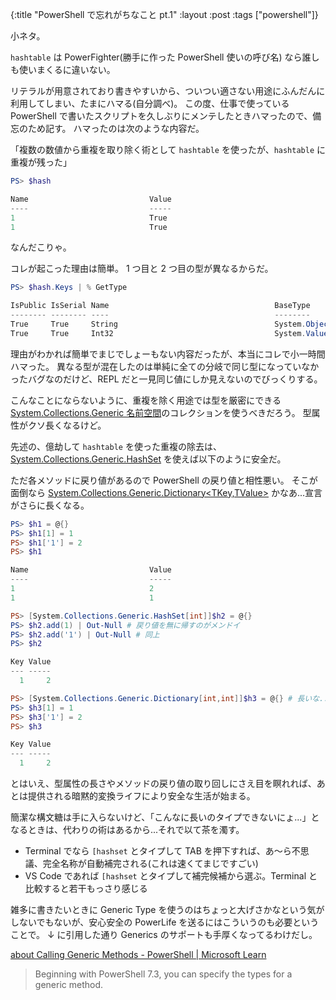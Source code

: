 {:title "PowerShell で忘れがちなこと pt.1"
:layout :post
:tags ["powershell"]}

小ネタ。

`hashtable` は PowerFighter(勝手に作った PowerShell 使いの呼び名) なら誰しも使いまくるに違いない。

リテラルが用意されており書きやすいから、ついつい適さない用途にふんだんに利用してしまい、たまにハマる(自分調べ)。
この度、仕事で使っている PowerShell で書いたスクリプトを久しぶりにメンテしたときハマったので、備忘のため記す。
ハマったのは次のような内容だ。

「複数の数値から重複を取り除く術として `hashtable` を使ったが、`hashtable` に重複が残った」

```powershell
PS> $hash

Name                           Value
----                           -----
1                              True
1                              True
```

なんだこりゃ。

コレが起こった理由は簡単。 1 つ目と 2 つ目の型が異なるからだ。

```powershell
PS> $hash.Keys | % GetType

IsPublic IsSerial Name                                     BaseType
-------- -------- ----                                     --------
True     True     String                                   System.Object
True     True     Int32                                    System.ValueType
```

理由がわかれば簡単でまじでしょーもない内容だったが、本当にコレで小一時間ハマった。
異なる型が混在したのは単純に全ての分岐で同じ型になっていなかったバグなのだけど、REPL だと一見同じ値にしか見えないのでびっくりする。

こんなことにならないように、重複を除く用途では型を厳密にできる [System.Collections.Generic 名前空間](https://learn.microsoft.com/ja-jp/dotnet/api/system.collections.generic?view=net-7.0)のコレクションを使うべきだろう。
型属性がクソ長くなるけど。

先述の、億劫して `hashtable` を使った重複の除去は、 [System.Collections.Generic.HashSet<T>](https://learn.microsoft.com/ja-jp/dotnet/api/system.collections.generic.hashset-1?view=net-7.0) を使えば以下のように安全だ。

ただ各メソッドに戻り値があるので PowerShell の戻り値と相性悪い。
そこが面倒なら [System.Collections.Generic.Dictionary<TKey,TValue>](https://learn.microsoft.com/en-us/dotnet/api/system.collections.generic.dictionary-2?view=net-7.0) かなあ...宣言がさらに長くなる。

```powershell
PS> $h1 = @{}
PS> $h1[1] = 1
PS> $h1['1'] = 2
PS> $h1

Name                           Value
----                           -----
1                              2
1                              1

PS> [System.Collections.Generic.HashSet[int]]$h2 = @{}
PS> $h2.add(1) | Out-Null # 戻り値を無に帰すのがメンドイ
PS> $h2.add('1') | Out-Null # 同上
PS> $h2

Key Value
--- -----
  1     2

PS> [System.Collections.Generic.Dictionary[int,int]]$h3 = @{} # 長いな...
PS> $h3[1] = 1
PS> $h3['1'] = 2
PS> $h3

Key Value
--- -----
  1     2

```

とはいえ、型属性の長さやメソッドの戻り値の取り回しにさえ目を瞑れれば、あとは提供される暗黙的変換ライフにより安全な生活が始まる。

簡潔な構文糖は手に入らないけど、「こんなに長いのタイプできないにょ...」となるときは、代わりの術はあるから...それで以て茶を濁す。

- Terminal でなら `[hashset` とタイプして TAB を押下すれば、あ～ら不思議、完全名称が自動補完される(これは速くてまじですごい)
- VS Code であれば `[hashset` とタイプして補完候補から選ぶ。Terminal と比較すると若干もっさり感じる

雑多に書きたいときに Generic Type を使うのはちょっと大げさかなという気がしないでもないが、安心安全の PowerLife を送るにはこういうのも必要ということで。
↓ に引用した通り Generics のサポートも手厚くなってるわけだし。

[about Calling Generic Methods - PowerShell | Microsoft Learn](https://learn.microsoft.com/en-us/powershell/module/microsoft.powershell.core/about/about_calling_generic_methods?view=powershell-7.3)

> Beginning with PowerShell 7.3, you can specify the types for a generic method.
